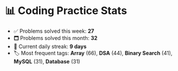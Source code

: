 # 📊 Coding Practice Stats

- ✅ Problems solved this week: **27**
- 🗖️ Problems solved this month: **32**
- 📌 Current daily streak: **9 days**
- 🏷️ Most frequent tags: **Array** (66), **DSA** (44), **Binary Search** (41), **MySQL** (31), **Database** (31)
